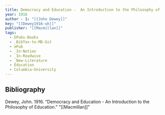 ```yaml
---
title: Democracy and Education -  An Introduction to the Philosophy of Education
year: 1916
author - 1: "[[John Dewey]]"
key: "[[Dewey1916-uh]]"
publisher: "[[Macmillan]]"
tags:
  - EPubs-Books
  - _BibTex-to-MD-Git
  - ePub
  - _In-Notion
  - _In-Readwise
  - _New-Literature
  - Education
  - Columbia-University
---
```


## Bibliography
Dewey, John. 1916. “Democracy and Education -  An Introduction to the Philosophy of Education.” "[[Macmillan]]"